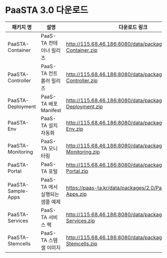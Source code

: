 # PaaSTA 3.0 다운로드

|패키지 명|설명 |다운로드 링크|
|---------|-------|--------------|
|PaaSTA-Container|PaaS-TA 컨테이너 릴리즈|http://115.68.46.186:8080/data/packages/2.0/PaaSTA-Container.zip |
|PaaSTA-Controller|PaaS-TA 컨트롤러 릴리즈|http://115.68.46.186:8080/data/packages/2.0/PaaSTA-Controller.zip |
|PaaSTA-Deployment|PaaS-TA 배포 Manifest|http://115.68.46.186:8080/data/packages/2.0/PaaSTA-Deployment.zip |
|PaaSTA-Env|PaaS-TA 설치자동화|http://115.68.46.186:8080/data/packages/2.0/PaaSTA-Env.zip |
|PaaSTA-Monitoring|PaaS-TA 모니터링 |http://115.68.46.186:8080/data/packages/2.0/PaaSTA-Monitoring.zip |
|PaaSTA-Portal|PaaS-TA 포털|http://115.68.46.186:8080/data/packages/2.0/PaaSTA-Portal.zip |
|PaaSTA-Sample-Apps|PaaS-TA 에서 실행되는 샘플 예제 |https://paas-ta.kr/data/packages/2.0/PaaSTA-Sample-Apps.zip |
|PaaSTA-Services|PaaS-TA 서비스 팩|http://115.68.46.186:8080/data/packages/2.0/PaaSTA-Services.zip |
|PaaSTA-Stemcells|PaaS-TA 스템셀 이미지|http://115.68.46.186:8080/data/packages/2.0/PaaSTA-Stemcells.zip |
